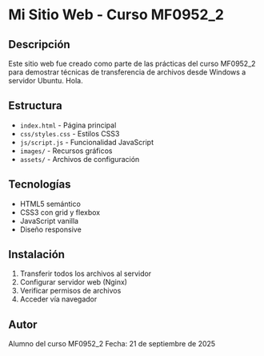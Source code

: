 ﻿# Mi Sitio Web - Curso MF0952_2

## Descripción
Este sitio web fue creado como parte de las prácticas del curso MF0952_2 para demostrar técnicas de transferencia de archivos desde Windows a servidor Ubuntu. Hola.

## Estructura
- `index.html` - Página principal
- `css/styles.css` - Estilos CSS3
- `js/script.js` - Funcionalidad JavaScript
- `images/` - Recursos gráficos
- `assets/` - Archivos de configuración

## Tecnologías
- HTML5 semántico
- CSS3 con grid y flexbox
- JavaScript vanilla
- Diseño responsive

## Instalación
1. Transferir todos los archivos al servidor
2. Configurar servidor web (Nginx)
3. Verificar permisos de archivos
4. Acceder vía navegador

## Autor
Alumno del curso MF0952_2
Fecha: 21 de septiembre de 2025
